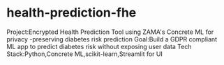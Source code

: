 # health-prediction-fhe
Project:Encrypted Health Prediction Tool using ZAMA's Concrete ML for privacy -preserving diabetes risk prediction
Goal:Build a GDPR compliant ML app to predict diabetes risk without exposing user data
Tech Stack:Python,Concrete ML,scikit-learn,Streamlit for UI
